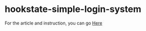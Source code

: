 # hookstate-simple-login-system

For the article and instruction, you can go [Here](https://awdiyan.medium.com/hookstate-js-the-most-straightforward-react-state-management-4bc6e76fa2fe)
